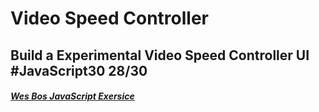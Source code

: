 # Video Speed Controller
## Build a Experimental Video Speed Controller UI  #JavaScript30 28/30

##### [Wes Bos JavaScript Exersice](#)

